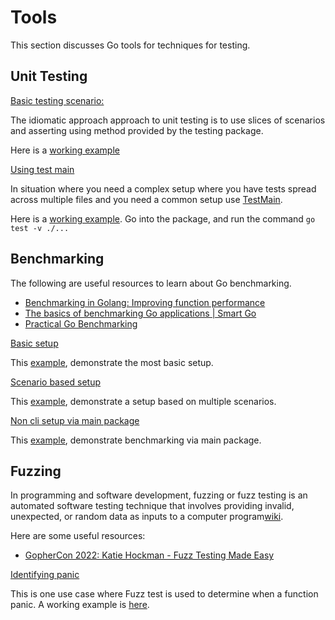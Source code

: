 # Tools

This section discusses Go tools for techniques for testing.

## Unit Testing

<u>Basic testing scenario:</u>

The idiomatic approach approach to unit testing is to use slices of scenarios and asserting using method provided by the testing package.

Here is a [working example](../examples/unit/ex1/ex1_test.go)

<u>Using test main</u>

In situation where you need a complex setup where you have tests spread across multiple files and you need a common setup use [TestMain](https://medium.com/goingogo/why-use-testmain-for-testing-in-go-dafb52b406bc).

Here is a [working example](../examples/unit/ex2/). Go into the package, and run the command `go test -v ./...`


## Benchmarking

The following are useful resources to learn about Go benchmarking.

* [Benchmarking in Golang: Improving function performance](https://blog.logrocket.com/benchmarking-golang-improve-function-performance/)
* [The basics of benchmarking Go applications | Smart Go](https://www.youtube.com/watch?v=pF7hMugCLZU)
* [Practical Go Benchmarking](https://www.practical-go-lessons.com/chap-34-benchmarks)

<u>Basic setup</u>

This [example](../examples/benchmark/ex1/oneoff_test.go), demonstrate the most basic setup.

<u>Scenario based setup</u>

This [example](../examples/benchmark/ex2/scenarios_test.go), demonstrate a setup based on multiple scenarios.

<u>Non cli setup via main package</u>

This [example](../examples/benchmark/ex3/main.go), demonstrate benchmarking via main package.

## Fuzzing

In programming and software development, fuzzing or fuzz testing is an automated software testing technique that involves providing invalid, unexpected, or random data as inputs to a computer program[wiki](https://en.wikipedia.org/wiki/Fuzzing).

Here are some useful resources:

* [GopherCon 2022: Katie Hockman - Fuzz Testing Made Easy](https://www.youtube.com/watch?v=7KWPiRq3ZYI)

<u>Identifying panic</u>

This is one use case where Fuzz test is used to determine when a function panic. A working example is [here](../examples/fuzz/ex1/).

